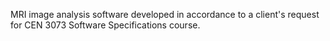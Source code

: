 MRI image analysis software developed in accordance to a client's request for CEN 3073 Software Specifications course.
